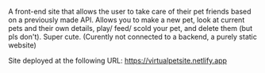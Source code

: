 A front-end site that allows the user to take care of their pet friends based on a previously made API. Allows you to make a new pet, look at current pets and their own details, play/ feed/ scold your pet, and delete them (but pls don't). Super cute. (Curently not connected to a backend, a purely static website)

Site deployed at the following URL: https://virtualpetsite.netlify.app 